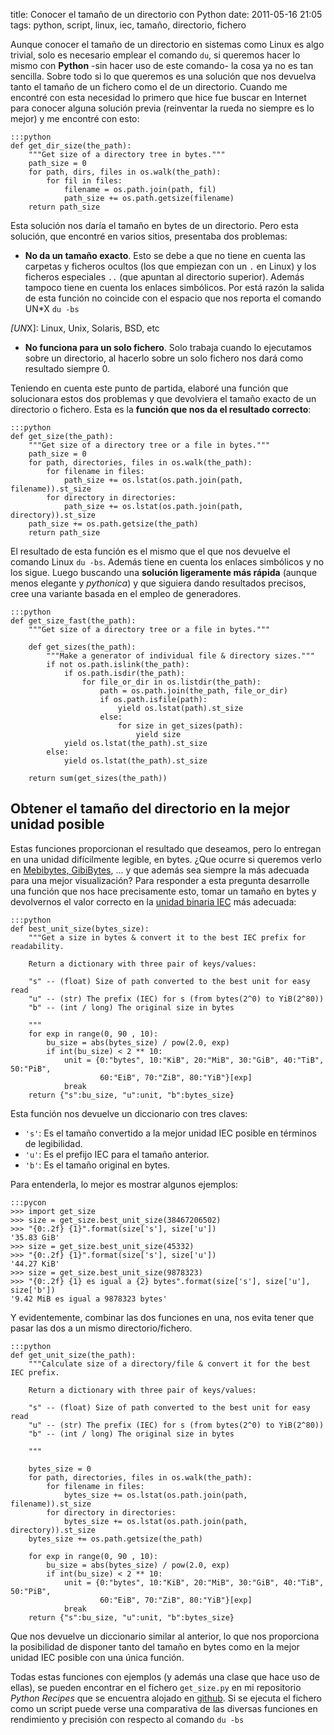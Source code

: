 title: Conocer el tamaño de un directorio con Python
date: 2011-05-16 21:05
tags: python, script, linux, iec, tamaño, directorio, fichero


Aunque conocer el tamaño de un directorio en sistemas como Linux es algo 
trivial, solo es necesario emplear el comando `du`, si queremos hacer lo mismo 
con **Python** -sin hacer uso de este comando- la cosa ya no es tan sencilla. 
Sobre todo si lo que queremos es una solución que nos devuelva tanto el tamaño 
de un fichero como el de un directorio. Cuando me encontré con esta necesidad lo 
primero que hice fue buscar en Internet para conocer alguna solución previa 
(reinventar la rueda no siempre es lo mejor) y me encontré con esto:

    :::python
    def get_dir_size(the_path):
        """Get size of a directory tree in bytes."""
        path_size = 0
        for path, dirs, files in os.walk(the_path):
            for fil in files:
                filename = os.path.join(path, fil)
                path_size += os.path.getsize(filename)
        return path_size


Esta solución nos daría el tamaño en bytes de un directorio. Pero esta solución,
 que encontré en varios sitios, presentaba dos problemas:

* **No da un tamaño exacto**. Esto se debe a que no tiene en cuenta las carpetas 
y ficheros ocultos (los que empiezan con un `.` en Linux) y los ficheros 
especiales `..` (que apuntan al directorio superior). Además tampoco tiene en 
cuenta los enlaces simbólicos. Por está razón la salida de esta función no 
coincide con el espacio que nos reporta el comando UN*X `du -bs`

*[UN*X]: Linux, Unix, Solaris, BSD, etc
    

* **No funciona para un solo fichero**. Solo trabaja cuando lo ejecutamos sobre 
un directorio, al hacerlo sobre un solo fichero nos dará como resultado siempre 0.

Teniendo en cuenta este punto de partida, elaboré una función que solucionara 
estos dos problemas y que devolviera el tamaño exacto de un directorio o 
fichero. Esta es la **función que nos da el resultado correcto**:

    :::python
    def get_size(the_path):
        """Get size of a directory tree or a file in bytes."""
        path_size = 0
        for path, directories, files in os.walk(the_path):
            for filename in files:
                path_size += os.lstat(os.path.join(path, filename)).st_size
            for directory in directories:
                path_size += os.lstat(os.path.join(path, directory)).st_size
        path_size += os.path.getsize(the_path)
        return path_size


El resultado de esta función es el mismo que el que nos devuelve el comando 
Linux `du -bs`. Además tiene en cuenta los enlaces simbólicos y no los sigue. 
Luego buscando una **solución ligeramente más rápida** (aunque menos elegante y 
*pythonica*) y que siguiera dando resultados precisos, cree una variante basada 
en el empleo de generadores. 

    :::python
    def get_size_fast(the_path):
        """Get size of a directory tree or a file in bytes."""

        def get_sizes(the_path):
            """Make a generator of individual file & directory sizes."""
            if not os.path.islink(the_path):
                if os.path.isdir(the_path):
                    for file_or_dir in os.listdir(the_path):
                        path = os.path.join(the_path, file_or_dir)
                        if os.path.isfile(path):
                            yield os.lstat(path).st_size
                        else:
                            for size in get_sizes(path):
                                yield size
                yield os.lstat(the_path).st_size
            else:
                yield os.lstat(the_path).st_size

        return sum(get_sizes(the_path))


## Obtener el tamaño del directorio en la mejor unidad posible ##

Estas funciones proporcionan el resultado que deseamos, pero lo entregan en una 
unidad difícilmente legible, en bytes. ¿Que ocurre si queremos verlo en 
[Mebibytes, GibiBytes][0], ... y que además sea siempre la más adecuada para una 
mejor visualización? Para responder a esta pregunta desarrolle una función que 
nos hace precisamente esto, tomar un tamaño en bytes y devolvernos el valor 
correcto en la [unidad binaria IEC][1] más adecuada:

  [0]: http://es.wikipedia.org/wiki/Prefijo_binario
  [1]: http://physics.nist.gov/cuu/Units/binary.html

    :::python
    def best_unit_size(bytes_size):
        """Get a size in bytes & convert it to the best IEC prefix for readability.

        Return a dictionary with three pair of keys/values:

        "s" -- (float) Size of path converted to the best unit for easy read
        "u" -- (str) The prefix (IEC) for s (from bytes(2^0) to YiB(2^80))
        "b" -- (int / long) The original size in bytes

        """
        for exp in range(0, 90 , 10):
            bu_size = abs(bytes_size) / pow(2.0, exp)
            if int(bu_size) < 2 ** 10:
                unit = {0:"bytes", 10:"KiB", 20:"MiB", 30:"GiB", 40:"TiB", 50:"PiB",
                        60:"EiB", 70:"ZiB", 80:"YiB"}[exp]
                break
        return {"s":bu_size, "u":unit, "b":bytes_size}


Esta función nos devuelve un diccionario con tres claves:

* `'s'`: Es el tamaño convertido a la mejor unidad IEC posible en términos de 
legibilidad.
* `'u'`: Es el prefijo IEC para el tamaño anterior.
* `'b'`: Es el tamaño original en bytes.

Para entenderla, lo mejor es mostrar algunos ejemplos:

    :::pycon
    >>> import get_size
    >>> size = get_size.best_unit_size(38467206502)
    >>> "{0:.2f} {1}".format(size['s'], size['u'])
    '35.83 GiB'
    >>> size = get_size.best_unit_size(45332)
    >>> "{0:.2f} {1}".format(size['s'], size['u'])
    '44.27 KiB'
    >>> size = get_size.best_unit_size(9878323)
    >>> "{0:.2f} {1} es igual a {2} bytes".format(size['s'], size['u'], size['b'])
    '9.42 MiB es igual a 9878323 bytes'


Y evidentemente, combinar las dos funciones en una, nos evita tener que pasar 
las dos a un mismo directorio/fichero. 

    :::python
    def get_unit_size(the_path):
        """Calculate size of a directory/file & convert it for the best IEC prefix.

        Return a dictionary with three pair of keys/values:

        "s" -- (float) Size of path converted to the best unit for easy read
        "u" -- (str) The prefix (IEC) for s (from bytes(2^0) to YiB(2^80))
        "b" -- (int / long) The original size in bytes

        """

        bytes_size = 0
        for path, directories, files in os.walk(the_path):
            for filename in files:
                bytes_size += os.lstat(os.path.join(path, filename)).st_size
            for directory in directories:
                bytes_size += os.lstat(os.path.join(path, directory)).st_size
        bytes_size += os.path.getsize(the_path)

        for exp in range(0, 90 , 10):
            bu_size = abs(bytes_size) / pow(2.0, exp)
            if int(bu_size) < 2 ** 10:
                unit = {0:"bytes", 10:"KiB", 20:"MiB", 30:"GiB", 40:"TiB", 50:"PiB",
                        60:"EiB", 70:"ZiB", 80:"YiB"}[exp]
                break
        return {"s":bu_size, "u":unit, "b":bytes_size}


Que nos devuelve un diccionario similar al anterior, lo que nos proporciona la 
posibilidad de disponer tanto del tamaño en bytes como en la mejor unidad IEC 
posible con una única función. 

Todas estas funciones con ejemplos (y además una clase que hace uso de ellas), 
se pueden encontrar en el fichero `get_size.py` en mi repositorio
*Python Recipes* que se encuentra alojado en [github][gh]. Si se ejecuta el
fichero como un script puede verse una comparativa de las diversas funciones en
rendimiento y precisión con respecto al comando `du -bs`

   [gh]: http://github.com/joedicastro/python-recipes
